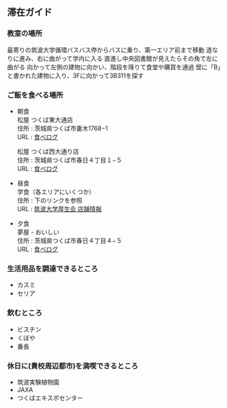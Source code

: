 ## 滞在ガイド

### 教室の場所
最寄りの筑波大学循環バスバス停からバスに乗り、第一エリア前まで移動
道なりに進み、右に曲がって学内に入る
直進し中央図書館が見えたらその角で左に曲がる
向かって左側の建物に向かい、階段を降りて食堂や購買を通過
壁に「B」と書かれた建物に入り、3Fに向かって3B311を探す

### ご飯を食べる場所
- 朝食  
  松屋 つくば東大通店  
  住所 : 茨城県つくば市妻木1768−1  
  URL : [食べログ](https://tabelog.com/ibaraki/A0802/A080201/8014317/)

  松屋 つくば西大通り店  
  住所 : 茨城県つくば市春日４丁目１−５  
  URL : [食べログ](https://tabelog.com/ibaraki/A0802/A080201/8012811/)

- 昼食  
  学食（各エリアにいくつか）  
  住所 : 下のリンクを参照  
  URL : [筑波大学厚生会 店舗情報](http://www.tsukuba-koseikai.com/map)

- 夕食  
  夢屋 - おいしい  
  住所 : 茨城県つくば市春日４丁目４−５  
  URL : [食べログ](https://tabelog.com/ibaraki/A0802/A080201/8008433/)

### 生活用品を調達できるところ
 - カスミ
 - セリア

### 飲むところ

- ビスチン
- くぼや
- 番長

### 休日に(貴校周辺都市)を満喫できるところ

- 筑波実験植物園
- JAXA
- つくばエキスポセンター

